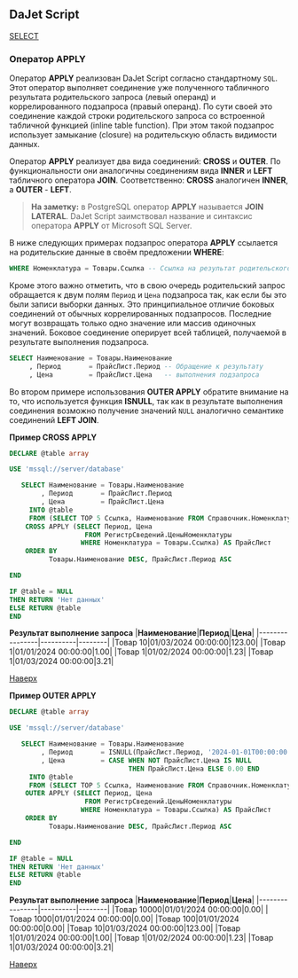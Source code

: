 ## DaJet Script

[SELECT](https://github.com/zhichkin/dajet/tree/main/doc/dajet-script/databases/select/README.md)

### Оператор APPLY

Оператор **APPLY** реализован DaJet Script согласно стандартному ```SQL```. Этот оператор выполняет соединение уже полученного табличного результата родительского запроса (левый операнд) и коррелированного подзапроса (правый операнд). По сути своей это соединение каждой строки родительского запроса со встроенной табличной функцией (inline table function). При этом такой подзапрос использует замыкание (closure) на родительскую область видимости данных.

Оператор **APPLY** реализует два вида соединений: **CROSS** и **OUTER**. По функциональности они аналогичны соединениям вида **INNER** и **LEFT** табличного оператора **JOIN**. Соответственно: **CROSS** аналогичен **INNER**, а **OUTER** - **LEFT**.

> **На заметку:** в PostgreSQL оператор **APPLY** называется **JOIN LATERAL**. DaJet Script заимствовал название и синтаксис оператора **APPLY** от Microsoft SQL Server.

В ниже следующих примерах подзапрос оператора **APPLY** ссылается на родительские данные в своём предложении **WHERE**:
```SQL
WHERE Номенклатура = Товары.Ссылка -- Ссылка на результат родительского запроса
```

Кроме этого важно отметить, что в свою очередь родительский запрос обращается к двум полям ```Период``` и ```Цена``` подзапроса так, как если бы это были записи выборки данных. Это принципиальное отличие боковых соединений от обычных коррелированных подзапросов. Последние могут возвращать только одно значение или массив одиночных значений. Боковое соединение оперирует всей таблицей, получаемой в результате выполнения подзапроса.

```SQL
SELECT Наименование = Товары.Наименование
     , Период       = ПрайсЛист.Период -- Обращение к результату
     , Цена         = ПрайсЛист.Цена   -- выполнения подзапроса
```

Во втором примере использования **OUTER APPLY** обратите внимание на то, что используется функция **ISNULL**, так как в результате выполнения соединения возможно получение значений ```NULL``` аналогично семантике соединений **LEFT JOIN**.

**Пример CROSS APPLY**
```SQL
DECLARE @table array

USE 'mssql://server/database'

   SELECT Наименование = Товары.Наименование
        , Период       = ПрайсЛист.Период
        , Цена         = ПрайсЛист.Цена
     INTO @table
     FROM (SELECT TOP 5 Ссылка, Наименование FROM Справочник.Номенклатура) AS Товары
    CROSS APPLY (SELECT Период, Цена
                   FROM РегистрСведений.ЦеныНоменклатуры
                  WHERE Номенклатура = Товары.Ссылка) AS ПрайсЛист
    ORDER BY
          Товары.Наименование DESC, ПрайсЛист.Период ASC

END

IF @table = NULL
THEN RETURN 'Нет данных'
ELSE RETURN @table
END
```

**Результат выполнение запроса**
|**Наименование**|**Период**|**Цена**|
|----------------|----------|--------|
|Товар 10|01/03/2024 00:00:00|123.00|
|Товар 1|01/01/2024 00:00:00|1.00|
|Товар 1|01/02/2024 00:00:00|1.23|
|Товар 1|01/03/2024 00:00:00|3.21|

[Наверх](#оператор-apply)

**Пример OUTER APPLY**
```SQL
DECLARE @table array

USE 'mssql://server/database'

   SELECT Наименование = Товары.Наименование
        , Период       = ISNULL(ПрайсЛист.Период, '2024-01-01T00:00:00')
        , Цена         = CASE WHEN NOT ПрайсЛист.Цена IS NULL
                              THEN ПрайсЛист.Цена ELSE 0.00 END
     INTO @table
     FROM (SELECT TOP 5 Ссылка, Наименование FROM Справочник.Номенклатура) AS Товары
    OUTER APPLY (SELECT Период, Цена
                   FROM РегистрСведений.ЦеныНоменклатуры
                  WHERE Номенклатура = Товары.Ссылка) AS ПрайсЛист
    ORDER BY
          Товары.Наименование DESC, ПрайсЛист.Период ASC

END

IF @table = NULL
THEN RETURN 'Нет данных'
ELSE RETURN @table
END
```

**Результат выполнение запроса**
|**Наименование**|**Период**|**Цена**|
|----------------|----------|--------|
|Товар 10000|01/01/2024 00:00:00|0.00|
|Товар 1000|01/01/2024 00:00:00|0.00|
|Товар 100|01/01/2024 00:00:00|0.00|
|Товар 10|01/03/2024 00:00:00|123.00|
|Товар 1|01/01/2024 00:00:00|1.00|
|Товар 1|01/02/2024 00:00:00|1.23|
|Товар 1|01/03/2024 00:00:00|3.21|

[Наверх](#оператор-apply)
